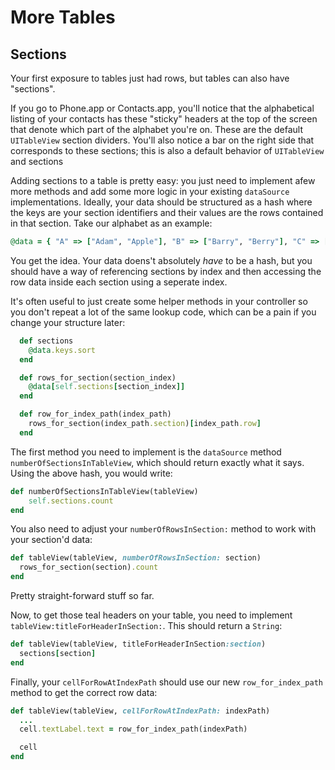 # More Tables

## Sections

Your first exposure to tables just had rows, but tables can also have "sections".

If you go to Phone.app or Contacts.app, you'll notice that the alphabetical listing of your contacts has these "sticky" headers at the top of the screen that denote which part of the alphabet you're on. These are the default `UITableView` section dividers. You'll also notice a bar on the right side that corresponds to these sections; this is also a default behavior of `UITableView` and sections

Adding sections to a table is pretty easy: you just need to implement afew more methods and add some more logic in your existing `dataSource` implementations. Ideally, your data should be structured as a hash where the keys are your section identifiers and their values are the rows contained in that section. Take our alphabet as an example:

```ruby
@data = { "A" => ["Adam", "Apple"], "B" => ["Barry", "Berry"], "C" => ["Carlos", "Charlie"], ....}
```

You get the idea. Your data doens't absolutely *have* to be a hash, but you should have a way of referencing sections by index and then accessing the row data inside each section using a seperate index.

It's often useful to just create some helper methods in your controller so you don't repeat a lot of the same lookup code, which can be a pain if you change your structure later:

```ruby
  def sections
    @data.keys.sort
  end

  def rows_for_section(section_index)
    @data[self.sections[section_index]]
  end

  def row_for_index_path(index_path)
    rows_for_section(index_path.section)[index_path.row]
  end
```

The first method you need to implement is the `dataSource` method `numberOfSectionsInTableView`, which should return exactly what it says. Using the above hash, you would write:

```ruby
def numberOfSectionsInTableView(tableView)
    self.sections.count
end
```

You also need to adjust your `numberOfRowsInSection:` method to work with your section'd data:

```ruby
def tableView(tableView, numberOfRowsInSection: section)
  rows_for_section(section).count
end
```

Pretty straight-forward stuff so far.

Now, to get those teal headers on your table, you need to implement `tableView:titleForHeaderInSection:`. This should return a `String`:

```ruby
def tableView(tableView, titleForHeaderInSection:section)
  sections[section]
end
```

Finally, your `cellForRowAtIndexPath` should use our new `row_for_index_path` method to get the correct row data:

```ruby
def tableView(tableView, cellForRowAtIndexPath: indexPath)
  ...
  cell.textLabel.text = row_for_index_path(indexPath)

  cell
end
```
